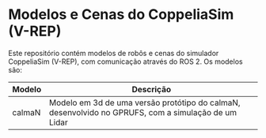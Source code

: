 # Modelos e Cenas do CoppeliaSim (V-REP)
Este repositório contém modelos de robôs e cenas do simulador CoppeliaSim (V-REP), com comunicação através do ROS 2. Os modelos são:

<div align="center">

| Modelo       | Descrição       |
|----------------------|-------------------------|
| calmaN     | Modelo em 3d de uma versão protótipo do calmaN, desenvolvido no GPRUFS, com a simulação de um Lidar| 

</div>
